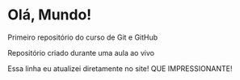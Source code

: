 # Olá, Mundo!
 Primeiro repositório do curso de Git e GitHub

 Repositório criado durante uma aula ao vivo
 
 Essa linha eu atualizei diretamente no site! QUE IMPRESSIONANTE!
